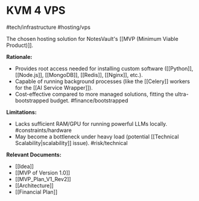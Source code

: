 # KVM 4 VPS
#tech/infrastructure #hosting/vps

The chosen hosting solution for NotesVault's [[MVP (Minimum Viable Product)]].

**Rationale:**
*   Provides root access needed for installing custom software ([[Python]], [[Node.js]], [[MongoDB]], [[Redis]], [[Nginx]], etc.).
*   Capable of running background processes (like the [[Celery]] workers for the [[AI Service Wrapper]]).
*   Cost-effective compared to more managed solutions, fitting the ultra-bootstrapped budget. #finance/bootstrapped

**Limitations:**
*   Lacks sufficient RAM/GPU for running powerful LLMs locally. #constraints/hardware
*   May become a bottleneck under heavy load (potential [[Technical Scalability|scalability]] issue). #risk/technical

**Relevant Documents:**
*   [[Idea]]
*   [[MVP of Version 1.0]]
*   [[MVP_Plan_V1_Rev2]]
*   [[Architecture]]
*   [[Financial Plan]]